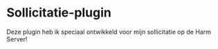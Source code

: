 ﻿# Sollicitatie-plugin

 Deze plugin heb ik speciaal ontwikkeld voor mijn sollicitatie op de Harm Server!
